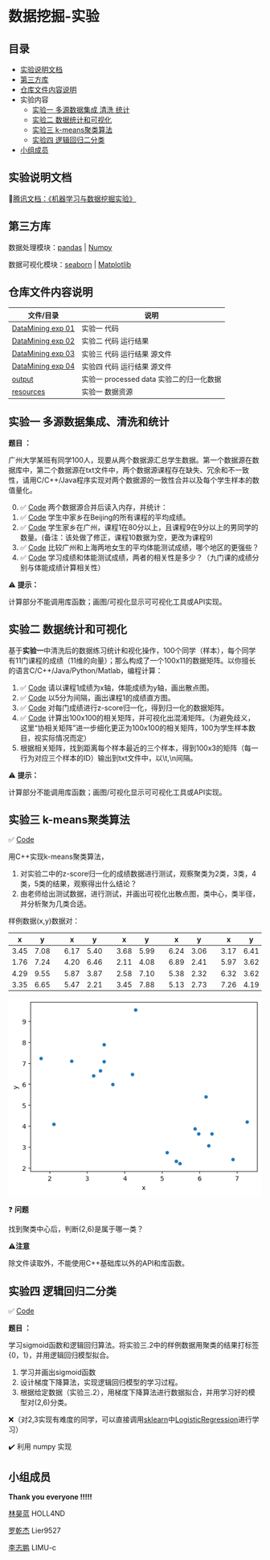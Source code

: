 # 数据挖掘-实验



## 目录

- [实验说明文档 ](#实验说明文档)
- [第三方库](#第三方库)
- [仓库文件内容说明](#仓库文件内容说明)
- 实验内容
  - [实验一 多源数据集成 清洗 统计](#实验一-多源数据集成清洗和统计)
  - [实验二 数据统计和可视化](#实验二-数据统计和可视化)
  - [实验三 k-means聚类算法](#实验三-k-means聚类算法)
  - [实验四 逻辑回归二分类](#实验四-逻辑回归二分类)
- [小组成员](#小组成员)

## 实验说明文档

:link:[腾讯文档：《机器学习与数据挖掘实验》](https://docs.qq.com/doc/DWXlEWVVZcG5CYWla?groupUin=K2qmpgFfKdRSE7Mz%252FS%252F10A%253D%253D&ADUIN=757685965&ADSESSION=1605947424&ADTAG=CLIENT.QQ.5779_.0&ADPUBNO=27063&_t=1606006564903)



## 第三方库

数据处理模块：[pandas](https://pandas.pydata.org/)  |  [Numpy](https://numpy.org/)		

数据可视化模块：[seaborn](https://seaborn.pydata.org/)  |  [Matplotlib](https://matplotlib.org/)

 



## 仓库文件内容说明

| 文件/目录                                                    | 说明                                      |
| ------------------------------------------------------------ | ----------------------------------------- |
| [DataMining exp 01](https://github.com/HOLL4ND/DataMining-Experiment/tree/main/DataMining%20exp%2001) | 实验一 代码                               |
| [DataMining exp 02](https://github.com/HOLL4ND/DataMining-Experiment/tree/main/DataMining%20exp%2002) | 实验二 代码  运行结果                     |
| [DataMining exp 03](https://github.com/HOLL4ND/DataMining-Experiment/tree/main/DataMining%20exp%2003) | 实验三 代码  运行结果 源文件              |
| [DataMining exp 04](https://github.com/HOLL4ND/DataMining-Experiment/tree/main/DataMining%20exp%2004) | 实验四 代码 运行结果  源文件              |
| [output](https://github.com/HOLL4ND/DataMining-Experiment/tree/main/output) | 实验一 processed data  实验二的归一化数据 |
| [resources](https://github.com/HOLL4ND/DataMining-Experiment/tree/main/resources) | 实验一 数据资源                           |



## 实验一 多源数据集成、清洗和统计

**题目 ：**

​		广州大学某班有同学100人，现要从两个数据源汇总学生数据。第一个数据源在数据库中，第二个数据源在txt文件中，两个数据源课程存在缺失、冗余和不一致性，请用C/C++/Java程序实现对两个数据源的一致性合并以及每个学生样本的数值量化。

 


0.  :white_check_mark: [Code](https://github.com/HOLL4ND/DataMining-Experiment/blob/main/DataMining%20exp%2001/01-00%20mergeData.py) 两个数据源合并后读入内存，并统计：
1.  :white_check_mark: [Code](https://github.com/HOLL4ND/DataMining-Experiment/blob/main/DataMining%20exp%2001/qusetion.py) 学生中家乡在Beijing的所有课程的平均成绩。
2.  :white_check_mark: [Code](https://github.com/HOLL4ND/DataMining-Experiment/blob/main/DataMining%20exp%2001/01-02_04-question.py) 学生家乡在广州，课程1在80分以上，且课程9在9分以上的男同学的数量。(备注：该处做了修正，课程10数据为空，更改为课程9)
3.  :white_check_mark: [Code](https://github.com/HOLL4ND/DataMining-Experiment/blob/main/DataMining%20exp%2001/qusetion.py) 比较广州和上海两地女生的平均体能测试成绩，哪个地区的更强些？
4.  :white_check_mark: [Code](https://github.com/HOLL4ND/DataMining-Experiment/blob/main/DataMining%20exp%2001/01-02_04-question.py) 学习成绩和体能测试成绩，两者的相关性是多少？（九门课的成绩分别与体能成绩计算相关性）

 

:warning:  **提示：**

计算部分不能调用库函数；画图/可视化显示可可视化工具或API实现。

 


## 实验二 数据统计和可视化

基于**实验一**中清洗后的数据练习统计和视化操作，100个同学（样本），每个同学有11门课程的成绩（11维的向量）；那么构成了一个100x11的数据矩阵。以你擅长的语言C/C++/Java/Python/Matlab，编程计算：

1.  :white_check_mark: [Code](https://github.com/HOLL4ND/DataMining-Experiment/blob/main/DataMining%20exp%2002/02-01%20scatter%20graph.py) 请以课程1成绩为x轴，体能成绩为y轴，画出散点图。
2.  :white_check_mark: [Code](https://github.com/HOLL4ND/DataMining-Experiment/blob/main/DataMining%20exp%2002/02-02%20histogram%20graph.py) 以5分为间隔，画出课程1的成绩直方图。
3.  :white_check_mark: [Code](https://github.com/HOLL4ND/DataMining-Experiment/blob/main/DataMining%20exp%2002/02-03%20z-score.py) 对每门成绩进行z-score归一化，得到归一化的数据矩阵。
4.  :white_check_mark: [Code](https://github.com/HOLL4ND/DataMining-Experiment/blob/main/DataMining%20exp%2002/02-04%20Correlation%20Matrix.py) 计算出100x100的相关矩阵，并可视化出混淆矩阵。（为避免歧义，这里“协相关矩阵”进一步细化更正为100x100的相关矩阵，100为学生样本数目，视实际情况而定）
5.  根据相关矩阵，找到距离每个样本最近的三个样本，得到100x3的矩阵（每一行为对应三个样本的ID）输出到txt文件中，以\t,\n间隔。

 

:warning:  **提示：**

计算部分不能调用库函数；画图/可视化显示可可视化工具或API实现。

 

 


## 实验三 k-means聚类算法
:white_check_mark: [Code](https://github.com/HOLL4ND/DataMining-Experiment/blob/main/DataMining%20exp%2003/kmeans.cpp)

用C++实现k-means聚类算法，
1.  对实验二中的z-score归一化的成绩数据进行测试，观察聚类为2类，3类，4类，5类的结果，观察得出什么结论？
2.  由老师给出测试数据，进行测试，并画出可视化出散点图，类中心，类半径，并分析聚为几类合适。



样例数据(x,y)数据对：

| x    | y    |      | x    | y    |      | x    | y    |      | x    | y    |      | x    | y    |
| ---- | ---- | ---- | ---- | ---- | ---- | ---- | ---- | ---- | ---- | ---- | ---- | ---- | ---- |
| 3.45 | 7.08 |      | 6.17 | 5.40 |      | 3.68 | 5.99 |      | 6.24 | 3.06 |      | 3.17 | 6.41 |
| 1.76 | 7.24 |      | 4.20 | 6.46 |      | 2.11 | 4.08 |      | 6.89 | 2.41 |      | 5.97 | 3.62 |
| 4.29 | 9.55 |      | 5.87 | 3.87 |      | 2.58 | 7.10 |      | 5.38 | 2.32 |      | 6.32 | 3.62 |
| 3.35 | 6.65 |      | 5.47 | 2.21 |      | 3.45 | 7.88 |      | 5.13 | 2.73 |      | 7.26 | 4.19 |

![](https://github.com/HOLL4ND/DataMining-Experiment/blob/main/DataMining%20exp%2003/example_x_y.png)



:question:  **问题**  

找到聚类中心后，判断(2,6)是属于哪一类？



:warning:**注意**

除文件读取外，不能使用C++基础库以外的API和库函数。





## 实验四 逻辑回归二分类

:white_check_mark: [Code](https://github.com/HOLL4ND/DataMining-Experiment/blob/main/DataMining%20exp%2004/LogisticRegression.py)

**题目 ：** 

学习sigmoid函数和逻辑回归算法。将实验三.2中的样例数据用聚类的结果打标签{0，1}，并用逻辑回归模型拟合。

1. 学习并画出sigmoid函数
2. 设计梯度下降算法，实现逻辑回归模型的学习过程。
3. 根据给定数据（实验三.2），用梯度下降算法进行数据拟合，并用学习好的模型对(2,6)分类。



:x:（对2,3实现有难度的同学，可以直接调用[sklearn](https://scikit-learn.org/stable/)中[LogisticRegression](https://scikit-learn.org/stable/modules/generated/sklearn.linear_model.LogisticRegression.html#sklearn.linear_model.LogisticRegression)进行学习）

:heavy_check_mark:   利用 numpy 实现  



## 小组成员
**Thank you everyone !!!!!**

[林昊蓝](https://github.com/HOLL4ND) HOLL4ND

[罗乾杰](https://github.com/Lier9527) Lier9527

[李志鹏](https://github.com/LIMU-c) LIMU-c

